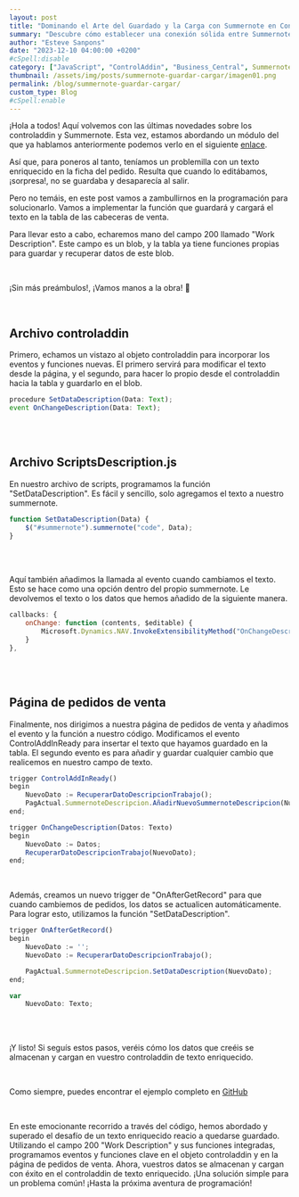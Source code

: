 ```yaml
---
layout: post
title: "Dominando el Arte del Guardado y la Carga con Summernote en ControlAddIn de Business Central"
summary: "Descubre cómo establecer una conexión sólida entre Summernote y la tabla de cabeceras de venta en Business Central. Este artículo te guiará paso a paso para garantizar que cada edición que realices en este editor de texto enriquecido se guarde y cargue de manera eficiente."
author: "Esteve Sanpons"
date: "2023-12-10 04:00:00 +0200"
#cSpell:disable
category: ["JavaScript", "ControlAddin", "Business_Central", Summernote]
thumbnail: /assets/img/posts/summernote-guardar-cargar/imagen01.png
permalink: /blog/summernote-guardar-cargar/
custom_type: Blog
#cSpell:enable
---
```


¡Hola a todos! Aquí volvemos con las últimas novedades sobre los controladdin y Summernote. Esta vez, estamos abordando un módulo del que ya hablamos anteriormente podemos verlo en el siguiente [enlace](/categorias/Summernote/).

Así que, para poneros al tanto, teníamos un problemilla con un texto enriquecido en la ficha del pedido. Resulta que cuando lo editábamos, ¡sorpresa!, no se guardaba y desaparecía al salir.

Pero no temáis, en este post vamos a zambullirnos en la programación para solucionarlo. Vamos a implementar la función que guardará y cargará el texto en la tabla de las cabeceras de venta.

Para llevar esto a cabo, echaremos mano del campo 200 llamado "Work Description". Este campo es un blob, y la tabla ya tiene funciones propias para guardar y recuperar datos de este blob.

<br>

¡Sin más preámbulos!, ¡Vamos manos a la obra! 🤩

<br>

## Archivo controladdin

Primero, echamos un vistazo al objeto controladdin para incorporar los eventos y funciones nuevas. El primero servirá para modificar el texto desde la página, y el segundo, para hacer lo propio desde el controladdin hacia la tabla y guardarlo en el blob.

```javascript
procedure SetDataDescription(Data: Text);
event OnChangeDescription(Data: Text);
```

<br><br>

## Archivo ScriptsDescription.js

En nuestro archivo de scripts, programamos la función "SetDataDescription". Es fácil y sencillo, solo agregamos el texto a nuestro summernote.

```javascript
function SetDataDescription(Data) {
    $("#summernote").summernote("code", Data);
}
```

<br><br>

Aquí también añadimos la llamada al evento cuando cambiamos el texto. Esto se hace como una opción dentro del propio summernote. Le devolvemos el texto o los datos que hemos añadido de la siguiente manera.

```javascript
callbacks: {
    onChange: function (contents, $editable) {
        Microsoft.Dynamics.NAV.InvokeExtensibilityMethod("OnChangeDescription", [contents]);
    }
},
```

<br><br>

## Página de pedidos de venta

Finalmente, nos dirigimos a nuestra página de pedidos de venta y añadimos el evento y la función a nuestro código. Modificamos el evento ControlAddInReady para insertar el texto que hayamos guardado en la tabla. El segundo evento es para añadir y guardar cualquier cambio que realicemos en nuestro campo de texto.

```javascript
trigger ControlAddInReady()
begin
    NuevoDato := RecuperarDatoDescripcionTrabajo();
    PagActual.SummernoteDescripcion.AñadirNuevoSummernoteDescripcion(NuevoDato, CrearJson());
end;

trigger OnChangeDescription(Datos: Texto)
begin
    NuevoDato := Datos;
    RecuperarDatoDescripcionTrabajo(NuevoDato);
end;
```

<br>

Además, creamos un nuevo trigger de "OnAfterGetRecord" para que cuando cambiemos de pedidos, los datos se actualicen automáticamente. Para lograr esto, utilizamos la función "SetDataDescription".

```javascript
trigger OnAfterGetRecord()
begin
    NuevoDato := '';
    NuevoDato := RecuperarDatoDescripcionTrabajo();

    PagActual.SummernoteDescripcion.SetDataDescription(NuevoDato);
end;

var
    NuevoDato: Texto;
```

<br><br>

¡Y listo! Si seguís estos pasos, veréis cómo los datos que creéis se almacenan y cargan en vuestro controladdin de texto enriquecido.

<br>

Como siempre, puedes encontrar el ejemplo completo en [GitHub](https://github.com/Esanpons/ControlAddIns-Business-Central)

<br>

En este emocionante recorrido a través del código, hemos abordado y superado el desafío de un texto enriquecido reacio a quedarse guardado. Utilizando el campo 200 "Work Description" y sus funciones integradas, programamos eventos y funciones clave en el objeto controladdin y en la página de pedidos de venta. Ahora, vuestros datos se almacenan y cargan con éxito en el controladdin de texto enriquecido. ¡Una solución simple para un problema común! ¡Hasta la próxima aventura de programación!
